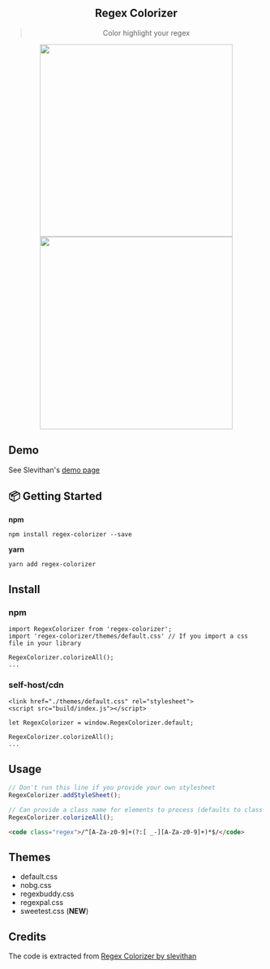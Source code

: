  <div align="center">
 
  <h2>Regex Colorizer</h2>
  <blockquote>Color highlight your regex</blockquote>

  <img align="center" width="380" src="https://i.imgur.com/8kyJODb.png" /> 
<br />

 <img align="center" width="380" src="https://i.imgur.com/QGRly2q.png" /> 
</div>

## Demo

See Slevithan's [demo page](http://stevenlevithan.com/regex/colorizer/)

## 📦 Getting Started
**npm**
```
npm install regex-colorizer --save
```
**yarn**
```
yarn add regex-colorizer 
```

## Install

### npm
```
import RegexColorizer from 'regex-colorizer';
import 'regex-colorizer/themes/default.css' // If you import a css file in your library

RegexColorizer.colorizeAll();
...
```

### self-host/cdn
```
<link href="./themes/default.css" rel="stylesheet">
<script src="build/index.js"></script>

let RegexColorizer = window.RegexColorizer.default;

RegexColorizer.colorizeAll();
...
```

## Usage

```js
// Don't run this line if you provide your own stylesheet
RegexColorizer.addStyleSheet();

// Can provide a class name for elements to process (defaults to class 'regex')
RegexColorizer.colorizeAll();
```

```html
<code class="regex">/^[A-Za-z0-9]+(?:[ _-][A-Za-z0-9]+)*$/</code>
```


## Themes

- default.css
- nobg.css
- regexbuddy.css
- regexpal.css
- sweetest.css (**NEW**)

## Credits 

The code is extracted from 
[Regex Colorizer by slevithan](https://github.com/slevithan/regex-colorizer)